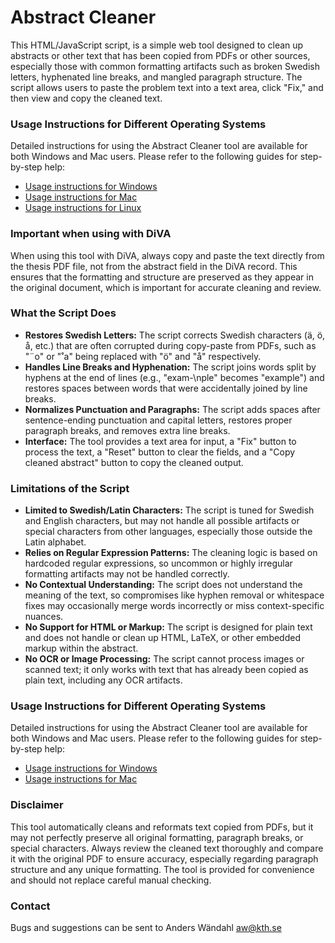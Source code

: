 # Abstract Cleaner

This HTML/JavaScript script, is a simple web tool designed to clean up abstracts or other text that has been copied from PDFs or other sources, especially those with common formatting artifacts such as broken Swedish letters, hyphenated line breaks, and mangled paragraph structure. The script allows users to paste the problem text into a text area, click "Fix," and then view and copy the cleaned text.

### Usage Instructions for Different Operating Systems

Detailed instructions for using the Abstract Cleaner tool are available for both Windows and Mac users. Please refer to the following guides for step-by-step help:

- [Usage instructions for Windows](https://github.com/awandahl/abstract_cleaner/blob/main/usage_windows.md)
- [Usage instructions for Mac](https://github.com/awandahl/abstract_cleaner/blob/main/usage_mac.md)
- [Usage instructions for Linux](https://github.com/awandahl/abstract_cleaner/blob/main/usage_linux.md)

### Important when using with DiVA

When using this tool with DiVA, always copy and paste the text directly from the thesis PDF file, not from the abstract field in the DiVA record. This ensures that the formatting and structure are preserved as they appear in the original document, which is important for accurate cleaning and review.

### What the Script Does

- **Restores Swedish Letters:** The script corrects Swedish characters (ä, ö, å, etc.) that are often corrupted during copy-paste from PDFs, such as "¨o" or "˚a" being replaced with "ö" and "å" respectively.
- **Handles Line Breaks and Hyphenation:** The script joins words split by hyphens at the end of lines (e.g., "exam-\nple" becomes "example") and restores spaces between words that were accidentally joined by line breaks.
- **Normalizes Punctuation and Paragraphs:** The script adds spaces after sentence-ending punctuation and capital letters, restores proper paragraph breaks, and removes extra line breaks.
- **Interface:** The tool provides a text area for input, a "Fix" button to process the text, a "Reset" button to clear the fields, and a "Copy cleaned abstract" button to copy the cleaned output.

### Limitations of the Script

- **Limited to Swedish/Latin Characters:** The script is tuned for Swedish and English characters, but may not handle all possible artifacts or special characters from other languages, especially those outside the Latin alphabet.
- **Relies on Regular Expression Patterns:** The cleaning logic is based on hardcoded regular expressions, so uncommon or highly irregular formatting artifacts may not be handled correctly.
- **No Contextual Understanding:** The script does not understand the meaning of the text, so compromises like hyphen removal or whitespace fixes may occasionally merge words incorrectly or miss context-specific nuances.
- **No Support for HTML or Markup:** The script is designed for plain text and does not handle or clean up HTML, LaTeX, or other embedded markup within the abstract.
- **No OCR or Image Processing:** The script cannot process images or scanned text; it only works with text that has already been copied as plain text, including any OCR artifacts.

### Usage Instructions for Different Operating Systems

Detailed instructions for using the Abstract Cleaner tool are available for both Windows and Mac users. Please refer to the following guides for step-by-step help:

- [Usage instructions for Windows](https://github.com/awandahl/abstract_cleaner/blob/main/usage_windows.md)
- [Usage instructions for Mac](https://github.com/awandahl/abstract_cleaner/blob/main/usage_mac.md)


### Disclaimer

This tool automatically cleans and reformats text copied from PDFs, but it may not perfectly preserve all original formatting, paragraph breaks, or special characters. Always review the cleaned text thoroughly and compare it with the original PDF to ensure accuracy, especially regarding paragraph structure and any unique formatting. The tool is provided for convenience and should not replace careful manual checking.

### Contact

Bugs and suggestions can be sent to Anders Wändahl aw@kth.se
